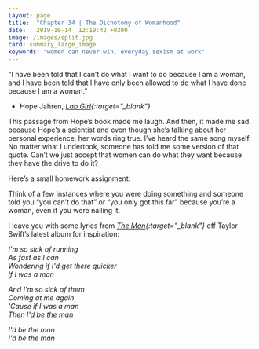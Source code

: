 ```yaml
---
layout: page
title:  "Chapter 34 | The Dichotomy of Womanhood"
date:   2019-10-14  12:19:42 +0200
image: /images/split.jpg
card: summary_large_image
keywords: "women can never win, everyday sexism at work"
---
```

"I have been told that I can’t do what I want to do because I am a woman, and I have been told that I have only been allowed to do what I have done because I am a woman."  
-  Hope Jahren, *[Lab Girl](https://www.goodreads.com/book/show/25733983-lab-girl){:target="_blank"}*

This passage from Hope’s book made me laugh. And then, it made me sad. because Hope’s a scientist and even though she’s talking about her personal experience, her words ring true. I’ve heard the same song myself. No matter what I undertook, someone has told me some version of that quote. Can’t we just accept that women can do what they want because they have the drive to do it?

Here’s a small homework assignment:

Think of a few instances where you were doing something and someone told you “you can’t do that” or “you only got this far” because you’re a woman, even if you were nailing it. 
 
I leave you with some lyrics from *[The Man](https://open.spotify.com/track/3RauEVgRgj1IuWdJ9fDs70){:target="_blank"}* off Taylor Swift’s latest album for inspiration:

*I'm so sick of running  
As fast as I can  
Wondering if I'd get there quicker  
If I was a man*

*And I'm so sick of them  
Coming at me again  
'Cause if I was a man  
Then I'd be the man*

*I'd be the man  
I'd be the man*
